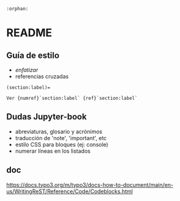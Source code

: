 ```{eval-rst}
:orphan:
```

# README

## Guía de estilo

- *enfatizar*
- referencias cruzadas

```
(section:label)=

Ver {numref}`section:label` {ref}`section:label`
```


## Dudas Jupyter-book

- abreviaturas, glosario y acrónimos
- traducción de 'note', 'important', etc
- estilo CSS para bloques (ej: console)
- numerar líneas en los listados


## doc

https://docs.typo3.org/m/typo3/docs-how-to-document/main/en-us/WritingReST/Reference/Code/Codeblocks.html
